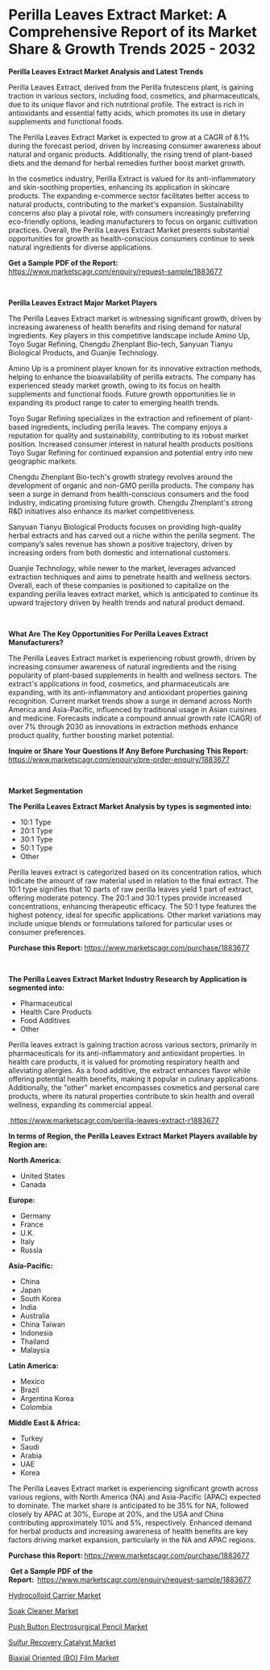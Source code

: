 <p><h1>Perilla Leaves Extract Market: A Comprehensive Report of its Market Share & Growth Trends 2025 - 2032</h1></p><p><strong>Perilla Leaves Extract Market Analysis and Latest Trends</strong></p>
<p><p>Perilla Leaves Extract, derived from the Perilla frutescens plant, is gaining traction in various sectors, including food, cosmetics, and pharmaceuticals, due to its unique flavor and rich nutritional profile. The extract is rich in antioxidants and essential fatty acids, which promotes its use in dietary supplements and functional foods. </p><p>The Perilla Leaves Extract Market is expected to grow at a CAGR of 8.1% during the forecast period, driven by increasing consumer awareness about natural and organic products. Additionally, the rising trend of plant-based diets and the demand for herbal remedies further boost market growth. </p><p>In the cosmetics industry, Perilla Extract is valued for its anti-inflammatory and skin-soothing properties, enhancing its application in skincare products. The expanding e-commerce sector facilitates better access to natural products, contributing to the market's expansion. Sustainability concerns also play a pivotal role, with consumers increasingly preferring eco-friendly options, leading manufacturers to focus on organic cultivation practices. Overall, the Perilla Leaves Extract Market presents substantial opportunities for growth as health-conscious consumers continue to seek natural ingredients for diverse applications.</p></p>
<p><strong>Get a Sample PDF of the Report:&nbsp;</strong> <a href="https://www.marketscagr.com/enquiry/request-sample/1883677?utm_campaign=2126&utm_medium=2&utm_source=Github&utm_content=ia&utm_term=31012025&utm_id=perilla-leaves-extract">https://www.marketscagr.com/enquiry/request-sample/1883677</a></p>
<p>&nbsp;</p>
<p><strong>Perilla Leaves Extract Major Market Players</strong></p>
<p><p>The Perilla Leaves Extract market is witnessing significant growth, driven by increasing awareness of health benefits and rising demand for natural ingredients. Key players in this competitive landscape include Amino Up, Toyo Sugar Refining, Chengdu Zhenplant Bio-tech, Sanyuan Tianyu Biological Products, and Guanjie Technology.</p><p>Amino Up is a prominent player known for its innovative extraction methods, helping to enhance the bioavailability of perilla extracts. The company has experienced steady market growth, owing to its focus on health supplements and functional foods. Future growth opportunities lie in expanding its product range to cater to emerging health trends.</p><p>Toyo Sugar Refining specializes in the extraction and refinement of plant-based ingredients, including perilla leaves. The company enjoys a reputation for quality and sustainability, contributing to its robust market position. Increased consumer interest in natural health products positions Toyo Sugar Refining for continued expansion and potential entry into new geographic markets.</p><p>Chengdu Zhenplant Bio-tech's growth strategy revolves around the development of organic and non-GMO perilla products. The company has seen a surge in demand from health-conscious consumers and the food industry, indicating promising future growth. Chengdu Zhenplant's strong R&D initiatives also enhance its market competitiveness.</p><p>Sanyuan Tianyu Biological Products focuses on providing high-quality herbal extracts and has carved out a niche within the perilla segment. The company’s sales revenue has shown a positive trajectory, driven by increasing orders from both domestic and international customers.</p><p>Guanjie Technology, while newer to the market, leverages advanced extraction techniques and aims to penetrate health and wellness sectors. Overall, each of these companies is positioned to capitalize on the expanding perilla leaves extract market, which is anticipated to continue its upward trajectory driven by health trends and natural product demand.</p></p>
<p>&nbsp;</p>
<p><strong>What Are The Key Opportunities For Perilla Leaves Extract Manufacturers?</strong></p>
<p><p>The Perilla Leaves Extract market is experiencing robust growth, driven by increasing consumer awareness of natural ingredients and the rising popularity of plant-based supplements in health and wellness sectors. The extract's applications in food, cosmetics, and pharmaceuticals are expanding, with its anti-inflammatory and antioxidant properties gaining recognition. Current market trends show a surge in demand across North America and Asia-Pacific, influenced by traditional usage in Asian cuisines and medicine. Forecasts indicate a compound annual growth rate (CAGR) of over 7% through 2030 as innovations in extraction methods enhance product quality, further boosting market potential.</p></p>
<p><strong>Inquire or Share Your Questions If Any Before Purchasing This Report:</strong> <a href="https://www.marketscagr.com/enquiry/pre-order-enquiry/1883677?utm_campaign=2126&utm_medium=2&utm_source=Github&utm_content=ia&utm_term=31012025&utm_id=perilla-leaves-extract">https://www.marketscagr.com/enquiry/pre-order-enquiry/1883677</a></p>
<p>&nbsp;</p>
<p><strong>Market Segmentation</strong></p>
<p><strong>The Perilla Leaves Extract Market Analysis by types is segmented into:</strong></p>
<p><ul><li>10:1 Type</li><li>20:1 Type</li><li>30:1 Type</li><li>50:1 Type</li><li>Other</li></ul></p>
<p><p>Perilla leaves extract is categorized based on its concentration ratios, which indicate the amount of raw material used in relation to the final extract. The 10:1 type signifies that 10 parts of raw perilla leaves yield 1 part of extract, offering moderate potency. The 20:1 and 30:1 types provide increased concentrations, enhancing therapeutic efficacy. The 50:1 type features the highest potency, ideal for specific applications. Other market variations may include unique blends or formulations tailored for particular uses or consumer preferences.</p></p>
<p><strong>Purchase this Report:&nbsp;</strong><a href="https://www.marketscagr.com/purchase/1883677?utm_campaign=2126&utm_medium=2&utm_source=Github&utm_content=ia&utm_term=31012025&utm_id=perilla-leaves-extract">https://www.marketscagr.com/purchase/1883677</a></p>
<p>&nbsp;</p>
<p><strong>The Perilla Leaves Extract Market Industry Research by Application is segmented into:</strong></p>
<p><ul><li>Pharmaceutical</li><li>Health Care Products</li><li>Food Additives</li><li>Other</li></ul></p>
<p><p>Perilla leaves extract is gaining traction across various sectors, primarily in pharmaceuticals for its anti-inflammatory and antioxidant properties. In health care products, it is valued for promoting respiratory health and alleviating allergies. As a food additive, the extract enhances flavor while offering potential health benefits, making it popular in culinary applications. Additionally, the "other" market encompasses cosmetics and personal care products, where its natural properties contribute to skin health and overall wellness, expanding its commercial appeal.</p></p>
<p><a href="https://www.marketscagr.com/perilla-leaves-extract-r1883677?utm_campaign=2126&utm_medium=2&utm_source=Github&utm_content=ia&utm_term=31012025&utm_id=perilla-leaves-extract">&nbsp;https://www.marketscagr.com/perilla-leaves-extract-r1883677</a></p>
<p><strong>In terms of Region, the Perilla Leaves Extract Market Players available by Region are:</strong></p>
<p>
    <p> <strong> North America: </strong>
        <ul>
            <li>United States</li>
            <li>Canada</li>
        </ul>
        </p> 
    <p> <strong> Europe: </strong>
        <ul>
            <li>Germany</li>
            <li>France</li>
            <li>U.K.</li>
            <li>Italy</li>
            <li>Russia</li>
        </ul>
        </p> 
    <p> <strong> Asia-Pacific: </strong>
        <ul>
            <li>China</li>
            <li>Japan</li>
            <li>South Korea</li>
            <li>India</li>
            <li>Australia</li>
            <li>China Taiwan</li>
            <li>Indonesia</li>
            <li>Thailand</li>
            <li>Malaysia</li>
        </ul>
        </p> 
    <p> <strong> Latin America: </strong>
        <ul>
            <li>Mexico</li>
            <li>Brazil</li>
            <li>Argentina Korea</li>
            <li>Colombia</li>
        </ul>
        </p> 
    <p> <strong> Middle East & Africa: </strong>
        <ul>
            <li>Turkey</li>
            <li>Saudi</li>
            <li>Arabia</li>
            <li>UAE</li>
            <li>Korea</li>
        </ul>
    </p>
    </p>
<p><p>The Perilla Leaves Extract market is experiencing significant growth across various regions, with North America (NA) and Asia-Pacific (APAC) expected to dominate. The market share is anticipated to be 35% for NA, followed closely by APAC at 30%, Europe at 20%, and the USA and China contributing approximately 10% and 5%, respectively. Enhanced demand for herbal products and increasing awareness of health benefits are key factors driving market expansion, particularly in the NA and APAC regions.</p></p>
<p><strong>Purchase this Report: </strong><a href="https://www.marketscagr.com/purchase/1883677?utm_campaign=2126&utm_medium=2&utm_source=Github&utm_content=ia&utm_term=31012025&utm_id=perilla-leaves-extract">https://www.marketscagr.com/purchase/1883677</a></p>
<p>&nbsp;<strong>Get a Sample PDF of the Report:&nbsp;&nbsp;</strong><a href="https://www.marketscagr.com/enquiry/request-sample/1883677?utm_campaign=2126&utm_medium=2&utm_source=Github&utm_content=ia&utm_term=31012025&utm_id=perilla-leaves-extract">https://www.marketscagr.com/enquiry/request-sample/1883677</a></p>
<p><strong></strong></p>
<p><p><a href="https://www.linkedin.com/pulse/hydrocolloid-carrier-market-analysis-report-revenue-nbymf?utm_campaign=2126&utm_medium=2&utm_source=Github&utm_content=ia&utm_term=31012025&utm_id=perilla-leaves-extract">Hydrocolloid Carrier Market</a></p><p><a href="https://github.com/ChiragRp1/Market-Research-Report-List-7/blob/main/soak-cleaner-market.md?utm_campaign=2126&utm_medium=2&utm_source=Github&utm_content=ia&utm_term=31012025&utm_id=perilla-leaves-extract">Soak Cleaner Market</a></p><p><a href="https://www.linkedin.com/pulse/examining-push-button-electrosurgical-pencil-market-bxg9f?utm_campaign=2126&utm_medium=2&utm_source=Github&utm_content=ia&utm_term=31012025&utm_id=perilla-leaves-extract">Push Button Electrosurgical Pencil Market</a></p><p><a href="https://github.com/muvdibezuh/Market-Research-Report-List-1/blob/main/sulfur-recovery-catalyst-market.md?utm_campaign=2126&utm_medium=2&utm_source=Github&utm_content=ia&utm_term=31012025&utm_id=perilla-leaves-extract">Sulfur Recovery Catalyst Market</a></p><p><a href="https://www.linkedin.com/pulse/global-biaxial-oriented-bo-film-market-trends-analysis-jqgff?utm_campaign=2126&utm_medium=2&utm_source=Github&utm_content=ia&utm_term=31012025&utm_id=perilla-leaves-extract">Biaxial Oriented (BO) Film Market</a></p></p>